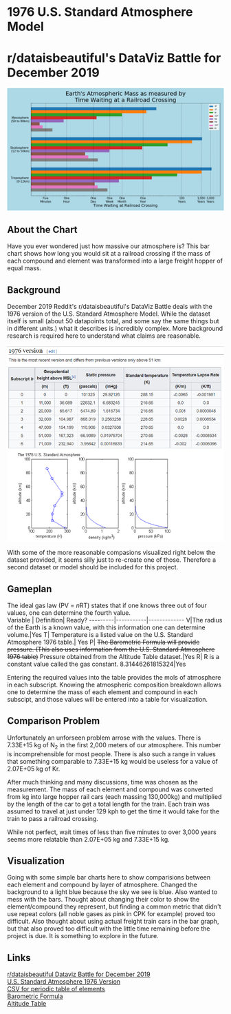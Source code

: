 # 1976 U.S. Standard Atmosphere Model
# r/dataisbeautiful's DataViz Battle for December 2019

![Atmospheric Mass by Time](Images/atmosphereMeasuredByTime.png)

## About the Chart
Have you ever wondered just how massive our atmosphere is? This bar chart shows how long you would sit at a railroad crossing if the mass of each compound and element was transformed into a large freight hopper of equal mass.

## Background
December 2019 Reddit's r/dataisbeautiful's DataViz Battle deals with the 1976 version of the U.S. Standard Atmosphere Model. While the dataset itself is small (about 50 datapoints total, and some say the same things but in different units.) what it describes is incredibly complex. More background research is required here to understand what claims are reasonable. 

![Screenshot of the dataset and charts from wikipedia](Images/1976TableAndGraph.png)


With some of the more reasonable compasions visualized right below the dataset provided, it seems silly just to re-create one of those. Therefore a second dataset or model should be included for this project. 

## Gameplan
The ideal gas law (PV = *n*RT) states that if one knows three out of four values, one can determine the fourth value.  
Variable | Definition| Ready?
---------|-----------|-------------
V|The radius of the Earth is a known value, with this information one can determine volume.|Yes
T| Temperature is a listed value on the U.S. Standard Atmosphere 1976 table.| Yes
P| ~~The Barometric Formula will provide pressure. (This also uses information from the U.S. Standard Atmosphere 1976 table)~~  Pressure obtained from the Altitude Table dataset.|Yes
R| R is a constant value called the gas constant. 8.31446261815324|Yes

Entering the required values into the table provides the mols of atmosphere in each subscript. Knowing the atmospheric composition breakdown allows one to determine the mass of each element and compound in each subscipt, and those values will be entered into a table for visualization.

## Comparison Problem
Unfortunately an unforseen problem arrose with the values. There is 7.33E+15 kg of N<sub>2</sub> in the first 2,000 meters of our atmosphere. This number is incomprehensible for most people. There is also such a range in values that something comparable to 7.33E+15 kg would be useless for a value of 2.07E+05 kg of Kr.

After much thinking and many discussions, time was chosen as the measurement. The mass of each element and compound was converted from kg into large hopper rail cars (each massing 130,000kg) and multiplied by the length of the car to get a total length for the train. Each train was assumed to travel at just under 129 kph to get the time it would take for the train to pass a railroad crossing.

While not perfect, wait times of less than five minutes to over 3,000 years seems more relatable than 2.07E+05 kg and 7.33E+15 kg.

## Visualization
Going with some simple bar charts here to show comparisions between each element and compound by layer of atmosphere. Changed the background to a light blue because the sky we see is blue. Also wanted to mess with the bars. Thought about changing their color to show the element/compound they represent, but finding a common metric that didn't use repeat colors (all noble gases as pink in CPK for example) proved too difficult. Also thought about using actual freight train cars in the bar graph, but that also proved too difficult with the little time remaining before the project is due. It is something to explore in the future.


## Links
[r/dataisbeautiful Dataviz Battle for December 2019](https://www.reddit.com/r/dataisbeautiful/comments/e7squa/battle_dataviz_battle_for_the_month_of_december/)  
[U.S. Standard Atmosphere 1976 Version](https://en.wikipedia.org/wiki/U.S._Standard_Atmosphere#1976_version)  
[CSV for periodic table of elements](https://gist.github.com/GoodmanSciences/c2dd862cd38f21b0ad36b8f96b4bf1ee)  
[Barometric Formula](https://en.wikipedia.org/wiki/Barometric_formula)  
[Altitude Table](http://www.pdas.com/atmosTable1SI.html)
